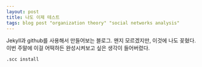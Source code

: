```yaml
---
layout: post
title: 나도 이제 테스트
tags: blog post "organization theory" "social networks analysis"
---
```


Jekyll과 github를 사용해서 만들어보는 블로그.
왠지 모르겠지만, 이것에 나도 꽂혔다.
이번 주말에 이걸 어떡하든 완성시켜보고 싶은 생각이 들어버렸다.

	.scc install 
